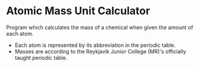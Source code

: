 # Atomic Mass Unit Calculator

Program which calculates the mass of a chemical when given the amount of each atom.
- Each atom is represented by its abbreviation in the periodic table.
- Masses are according to the Reykjavík Junior College (MR)'s officially taught periodic table.

